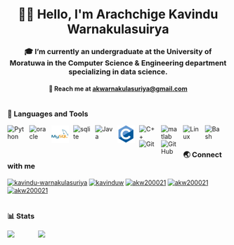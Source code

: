 
<h1 align="center">👋🏾 Hello, I'm Arachchige Kavindu Warnakulasuirya</h1>
<h3 align="center">🎓 I’m currently an undergraduate at the University of Moratuwa in the Computer Science & Engineering department specializing in data science.</h3>
<h4 align="center"> 📧 Reach me at <a href="mailto:akwarnakulasuriya@gmail.com"> akwarnakulasuriya@gmail.com </a> </h4>

#

<h3 align="left">  🧰 Languages and Tools</h3>
<p align="left"> 
<img align="left" alt="Python" width="40px" style="padding-right:10px;" src="https://cdn.jsdelivr.net/gh/devicons/devicon/icons/python/python-plain.svg" />
<img align="left" alt="oracle" width="40px" style="padding-right:10px;" src="https://cdn.jsdelivr.net/gh/devicons/devicon/icons/oracle/oracle-original.svg"/>
<img align="left" alt="mysql" width="40px" style="padding-right:10px;" src="https://raw.githubusercontent.com/devicons/devicon/master/icons/mysql/mysql-original-wordmark.svg"/>
<img align="left" alt="sqlite" width="40px" style="padding-right:10px;" src="https://www.vectorlogo.zone/logos/sqlite/sqlite-icon.svg"/>

    
<img align="left" alt="Java" width="40px" style="padding-right:10px;" src="https://cdn.jsdelivr.net/gh/devicons/devicon/icons/java/java-original.svg"/>
<img align="left" alt="c" width="40px" style="padding-right:10px;" src="https://raw.githubusercontent.com/devicons/devicon/master/icons/c/c-original.svg"/>
<img align="left" alt="C++" width="40px" style="padding-right:10px;" src="https://cdn.jsdelivr.net/gh/devicons/devicon/icons/cplusplus/cplusplus-line.svg" />
<img align="left" alt="matlab" width="40px" style="padding-right:10px;" src="https://upload.wikimedia.org/wikipedia/commons/2/21/Matlab_Logo.png"/>

<img align="left" alt="Linux" width="40px" style="padding-right:10px;" src="https://cdn.jsdelivr.net/gh/devicons/devicon/icons/linux/linux-original.svg" />
<img align="left" alt="Bash" width="40px" style="padding-right:10px;" src="https://cdn.jsdelivr.net/gh/devicons/devicon/icons/bash/bash-original.svg" />
<img align="left" alt="Git" width="40px" style="padding-right:10px;" src="https://cdn.jsdelivr.net/gh/devicons/devicon/icons/git/git-original.svg" />
<img align="left" alt="GitHub" width="40px" style="padding-right:10px;" src="https://th.bing.com/th/id/R.c0776591c732085d0bfae5e56af429a7?rik=ogDdmn4vF3KFqA&pid=ImgRaw&r=0g" />
<br />
</p>

#

<h3 align="left">🌏 Connect with me</h3>
<p align="left">
<a href="https://linkedin.com/in/kavindu-warnakulasuriya" target="blank"><img align="center" src="https://raw.githubusercontent.com/rahuldkjain/github-profile-readme-generator/master/src/images/icons/Social/linked-in-alt.svg" alt="kavindu-warnakulasuriya" height="30" width="40" /></a>
<a href="https://kaggle.com/kavinduw" target="blank"><img align="center" src="https://raw.githubusercontent.com/rahuldkjain/github-profile-readme-generator/master/src/images/icons/Social/kaggle.svg" alt="kavinduw" height="30" width="40" /></a>
<a href="https://twitter.com/akw200021" target="blank"><img align="center" src="https://raw.githubusercontent.com/rahuldkjain/github-profile-readme-generator/master/src/images/icons/Social/twitter.svg" alt="akw200021" height="30" width="40" /></a>
<a href="https://www.facebook.com/kavindu.warnakulasuriya.9" target="blank"><img align="center" src="https://github.com/rahuldkjain/github-profile-readme-generator/blob/master/src/images/icons/Social/facebook.svg" alt="akw200021" height="30" width="40" /></a>
<a href="https://www.instagram.com/_akw2000_/" target="blank"><img align="center" src="https://github.com/rahuldkjain/github-profile-readme-generator/blob/master/src/images/icons/Social/instagram.svg" alt="akw200021" height="30" width="40" /></a>

</p>

#

### 📊 Stats
<p align="left">
  <img  src="https://github-readme-stats.vercel.app/api?username=akw2000&show_icons=true&theme=github_dark" style="margin-right: 50px"/>
  <img  src="https://github-readme-stats.vercel.app/api/top-langs/?username=akw2000&theme=github_dark&langs_count=8&layout=compact" />
</p>


<!---
akw2000/akw2000 is a ✨ special ✨ repository because its `README.md` (this file) appears on your GitHub profile.
You can click the Preview link to take a look at your changes.
--->
